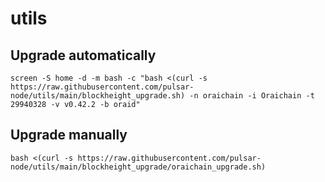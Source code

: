 # utils

## Upgrade automatically
```
screen -S home -d -m bash -c "bash <(curl -s https://raw.githubusercontent.com/pulsar-node/utils/main/blockheight_upgrade.sh) -n oraichain -i Oraichain -t 29940328 -v v0.42.2 -b oraid"
```

## Upgrade manually
```
bash <(curl -s https://raw.githubusercontent.com/pulsar-node/utils/main/blockheight_upgrade/oraichain_upgrade.sh)
```
